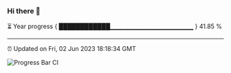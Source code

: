 ### Hi there 👋

⏳ Year progress { ████████████▁▁▁▁▁▁▁▁▁▁▁▁▁▁▁▁▁▁ } 41.85 %

---

⏰ Updated on Fri, 02 Jun 2023 18:18:34 GMT

![Progress Bar CI](https://github.com/liununu/liununu/workflows/Progress%20Bar%20CI/badge.svg)
